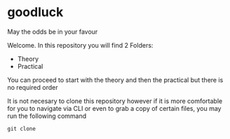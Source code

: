 # goodluck
May the odds be in your favour

Welcome.
In this repository you will find 2 Folders: 
- Theory
- Practical

You can proceed to start with the theory and then the practical but there is no required order

It is not necesary to clone this repository however if it is more comfortable for you to navigate via CLI or even to grab a copy of certain files, you may run the following command
```shell
git clone 
```

